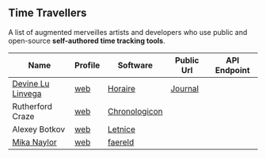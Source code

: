 ## Time Travellers

A list of augmented merveilles artists and developers who use public and open-source **self-authored time tracking tools**.

Name | Profile | Software | Public Url | API Endpoint
-----|---------|----------|------------|--------------
[Devine Lu Linvega](https://github.com/neauoire) | [web](https://wiki.xxiivv.com) | [Horaire](https://wiki.xxiivv.com/Horaire) | [Journal](https://wiki.xxiivv.com/Journal)
Rutherford Craze | [web](https://craze.co.uk) | [Chronologicon](https://craze.co.uk/chronologicon)
Alexey Botkov | [web](https://nomand.co) | [Letnice](https://nomand.github.io/Letnice)
[Mika Naylor](https://github.com/autophagy) | [web](http://autophagy.io/) | [faereld](https://github.com/autophagy/faereld)
